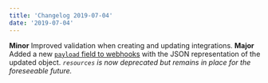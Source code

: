 ```yaml
---
title: 'Changelog 2019-07-04'
date: '2019-07-04'
---
```

**Minor** Improved validation when creating and updating integrations.
**Major** Added a new [`payload` field to webhooks](/docs/commerce-cloud/integrations/integration-payload) with the JSON representation of the updated object. _`resources` is now deprecated but remains in place for the foreseeable future._
